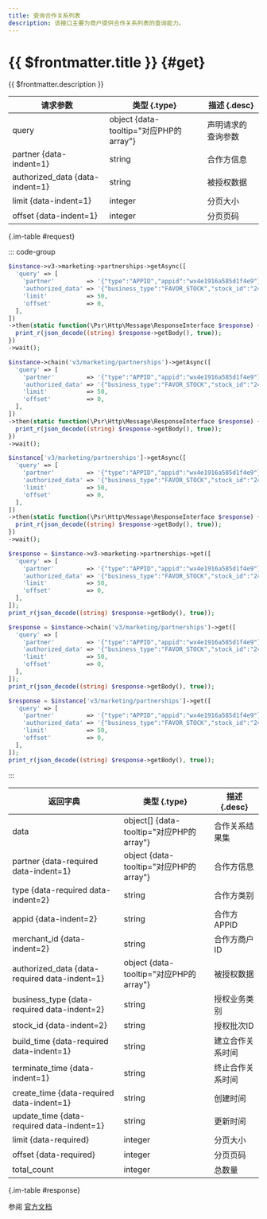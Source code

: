 ```yaml
---
title: 查询合作关系列表
description: 该接口主要为商户提供合作关系列表的查询能力。
---
```


# {{ $frontmatter.title }} {#get}

{{ $frontmatter.description }}

| 请求参数 | 类型 {.type} | 描述 {.desc}
| --- | --- | ---
| query | object {data-tooltip="对应PHP的array"} | 声明请求的查询参数
| partner {data-indent=1} | string | 合作方信息
| authorized_data {data-indent=1} | string | 被授权数据
| limit {data-indent=1} | integer | 分页大小
| offset {data-indent=1} | integer | 分页页码

{.im-table #request}

::: code-group

```php [异步纯链式]
$instance->v3->marketing->partnerships->getAsync([
  'query' => [
    'partner'         => '{"type":"APPID","appid":"wx4e1916a585d1f4e9"}',
    'authorized_data' => '{"business_type":"FAVOR_STOCK","stock_id":"2433405"}',
    'limit'           => 50,
    'offset'          => 0,
  ],
])
->then(static function(\Psr\Http\Message\ResponseInterface $response) {
  print_r(json_decode((string) $response->getBody(), true));
})
->wait();
```

```php [异步声明式]
$instance->chain('v3/marketing/partnerships')->getAsync([
  'query' => [
    'partner'         => '{"type":"APPID","appid":"wx4e1916a585d1f4e9"}',
    'authorized_data' => '{"business_type":"FAVOR_STOCK","stock_id":"2433405"}',
    'limit'           => 50,
    'offset'          => 0,
  ],
])
->then(static function(\Psr\Http\Message\ResponseInterface $response) {
  print_r(json_decode((string) $response->getBody(), true));
})
->wait();
```

```php [异步属性式]
$instance['v3/marketing/partnerships']->getAsync([
  'query' => [
    'partner'         => '{"type":"APPID","appid":"wx4e1916a585d1f4e9"}',
    'authorized_data' => '{"business_type":"FAVOR_STOCK","stock_id":"2433405"}',
    'limit'           => 50,
    'offset'          => 0,
  ],
])
->then(static function(\Psr\Http\Message\ResponseInterface $response) {
  print_r(json_decode((string) $response->getBody(), true));
})
->wait();
```

```php [同步纯链式]
$response = $instance->v3->marketing->partnerships->get([
  'query' => [
    'partner'         => '{"type":"APPID","appid":"wx4e1916a585d1f4e9"}',
    'authorized_data' => '{"business_type":"FAVOR_STOCK","stock_id":"2433405"}',
    'limit'           => 50,
    'offset'          => 0,
  ],
]);
print_r(json_decode((string) $response->getBody(), true));
```

```php [同步声明式]
$response = $instance->chain('v3/marketing/partnerships')->get([
  'query' => [
    'partner'         => '{"type":"APPID","appid":"wx4e1916a585d1f4e9"}',
    'authorized_data' => '{"business_type":"FAVOR_STOCK","stock_id":"2433405"}',
    'limit'           => 50,
    'offset'          => 0,
  ],
]);
print_r(json_decode((string) $response->getBody(), true));
```

```php [同步属性式]
$response = $instance['v3/marketing/partnerships']->get([
  'query' => [
    'partner'         => '{"type":"APPID","appid":"wx4e1916a585d1f4e9"}',
    'authorized_data' => '{"business_type":"FAVOR_STOCK","stock_id":"2433405"}',
    'limit'           => 50,
    'offset'          => 0,
  ],
]);
print_r(json_decode((string) $response->getBody(), true));
```

:::

| 返回字典 | 类型 {.type} | 描述 {.desc}
| --- | --- | ---
| data | object[] {data-tooltip="对应PHP的array"} | 合作关系结果集
| partner {data-required data-indent=1} | object {data-tooltip="对应PHP的array"} | 合作方信息
| type {data-required data-indent=2} | string | 合作方类别
| appid {data-indent=2} | string | 合作方APPID
| merchant_id {data-indent=2} | string | 合作方商户ID
| authorized_data {data-required data-indent=1} | object {data-tooltip="对应PHP的array"} | 被授权数据
| business_type {data-required data-indent=2} | string | 授权业务类别
| stock_id {data-indent=2} | string | 授权批次ID
| build_time {data-required data-indent=1} | string | 建立合作关系时间
| terminate_time {data-indent=1} | string | 终止合作关系时间
| create_time {data-required data-indent=1} | string | 创建时间
| update_time {data-required data-indent=1} | string | 更新时间
| limit {data-required} | integer | 分页大小
| offset {data-required} | integer | 分页页码
| total_count | integer | 总数量

{.im-table #response}

参阅 [官方文档](https://pay.weixin.qq.com/wiki/doc/apiv3/apis/chapter9_5_3.shtml)
